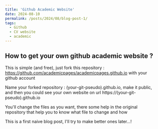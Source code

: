 ```yaml
---
title: 'Github Academic Website'
date: 2024-08-10
permalink: /posts/2024/08/blog-post-1/
tags:
  - Github
  - CV website
  - academic
---
```


How to get your own github academic website ?
---

This is simple (and free), just fork this repository : <a href="https://github.com/academicpages/academicpages.github.io" target="_blank">https://github.com/academicpages/academicpages.github.io</a> with your github account

Name your forked repository : (your-git-pseudo).github.io, make it public, and then you could see your own website on url https://(your-git-pseudo).github.io

You'll change the files as you want, there some help in the original repository that help you to know what file to change and how

This is a first naive blog post, I'll try to make better ones later...!